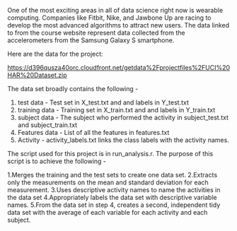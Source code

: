 One of the most exciting areas in all of data science right now is wearable computing. Companies like Fitbit, Nike, and Jawbone Up are racing to develop the most advanced algorithms to attract new users. The data linked to from the course website represent data collected from the accelerometers from the Samsung Galaxy S smartphone.

Here are the data for the project:

https://d396qusza40orc.cloudfront.net/getdata%2Fprojectfiles%2FUCI%20HAR%20Dataset.zip

The data set broadly contains the following - 
1. test data - Test set  in X_test.txt and and labels in Y_test.txt
2. training data - Training set  in X_train.txt and and labels in Y_train.txt
3. subject data - The subject who performed the activity in subject_test.txt and subject_train.txt
4. Features data - List of all the features in features.txt
5. Activity - activity_labels.txt links the class labels with the activity names.

The script used for this project is in run_analysis.r. The purpose of this script is to achieve the following - 

1.Merges the training and the test sets to create one data set.
2.Extracts only the measurements on the mean and standard deviation for each measurement.
3.Uses descriptive activity names to name the activities in the data set
4.Appropriately labels the data set with descriptive variable names.
5.From the data set in step 4, creates a second, independent tidy data set with the average of each variable for each activity and each subject.
